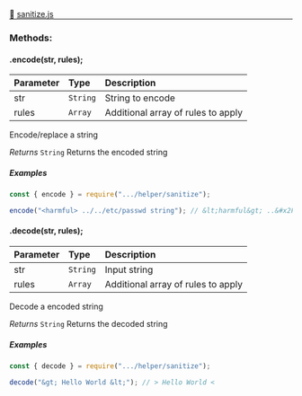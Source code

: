 <div class="mb-0">
    🔗 <a class="source-code" target="_blank"
        href="https://github.com/OpenHausIO/backend/blob/dev&#x2F;helper&#x2F;sanitize.js">sanitize.js</a>
</div>
<hr style="margin: 0 !important" />

<!-- CLASS -->

<!-- GENERAL -->
<!-- GENERAL -->

<!-- PARAMETER -->
<!-- PARAMETER -->

<!-- PROPERTIES -->
<!-- PROPERTIES -->

<!-- EVENTS -->
<!-- EVENTS -->

<!-- EXAMPLES -->
<!-- EXAMPLES -->

<!-- LINKS -->
<!-- LINKS -->

<!-- CLASS -->



<!-- METHODS -->
### Methods:
#### .encode(str, rules); 

| Parameter | Type       | Description    |
| :-------- | :--------- |:------------- |
| str | `String` |  String to encode |
| rules | `Array` |  Additional array of rules to apply |


Encode/replace a string 
 

*Returns*  `String`    Returns the encoded string


##### Examples
    
```js * 
const { encode } = require(".../helper/sanitize");

encode("<harmful> ../../etc/passwd string"); // &lt;harmful&gt; ..&#x2F;..&#x2F;etc&#x2F;passwd string
```

<!-- LINKS -->
<!-- LINKS -->

#### .decode(str, rules); 

| Parameter | Type       | Description    |
| :-------- | :--------- |:------------- |
| str | `String` |  Input string |
| rules | `Array` |  Additional array of rules to apply |


Decode a encoded string
 

*Returns*  `String`    Returns the decoded string


##### Examples
    
```js
const { decode } = require(".../helper/sanitize");

decode("&gt; Hello World &lt;"); // > Hello World <
```

<!-- LINKS -->
<!-- LINKS -->

<!-- METHODS -->